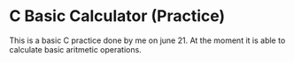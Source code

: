 <h1> C Basic Calculator (Practice)</h1>

<p> This is a basic C practice done by me on june 21. At the moment it is able to calculate basic aritmetic operations.</p>

